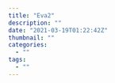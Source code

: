 ```yaml
---
title: "Eva2"
description: ""
date: "2021-03-19T01:22:42Z"
thumbnail: ""
categories:
  - ""
tags:
  - ""
---
```

